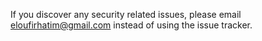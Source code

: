 If you discover any security related issues, please email eloufirhatim@gmail.com instead of using the issue tracker.

